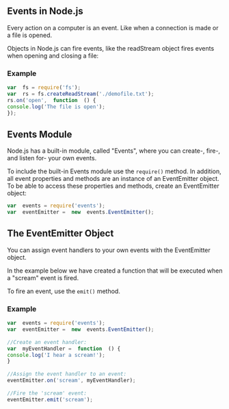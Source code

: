 
## Events in Node.js

Every action on a computer is an event. Like when a connection is made or a file is opened.

Objects in Node.js can fire events, like the readStream object fires events when opening and closing a file:

### Example
```js
var  fs = require('fs');  
var  rs = fs.createReadStream('./demofile.txt');  
rs.on('open',  function  () {  
console.log('The file is open');  
});
```

## Events Module

Node.js has a built-in module, called "Events", where you can create-, fire-, and listen for- your own events.

To include the built-in Events module use the  `require()`  method. In addition, all event properties and methods are an instance of an EventEmitter object. To be able to access these properties and methods, create an EventEmitter object:
```js
var  events = require('events');  
var  eventEmitter =  new  events.EventEmitter();
```


## The EventEmitter Object

You can assign event handlers to your own events with the EventEmitter object.

In the example below we have created a function that will be executed when a "scream" event is fired.

To fire an event, use the  `emit()`  method.

### Example
```js
var  events = require('events');  
var  eventEmitter =  new  events.EventEmitter();  
  
//Create an event handler:  
var  myEventHandler =  function  () {  
console.log('I hear a scream!');  
}  
  
//Assign the event handler to an event:  
eventEmitter.on('scream', myEventHandler);  
  
//Fire the 'scream' event:  
eventEmitter.emit('scream');
```
